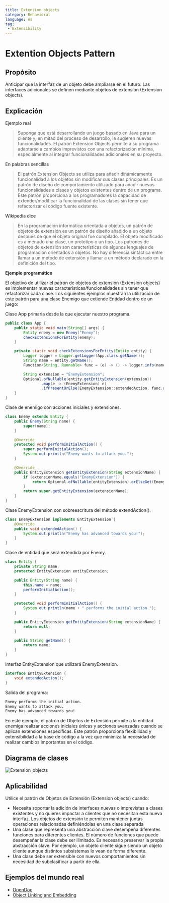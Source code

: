 ```yaml
---
title: Extension objects
category: Behavioral
language: es
tag:
 - Extensibility
---
```


# Extention Objects Pattern

## Propósito

Anticipar que la interfaz de un objeto debe ampliarse en el futuro. Las interfaces adicionales se definen mediante
objetos de extensión (Extension objects).

## Explicación

Ejemplo real

> Suponga que está desarrollando un juego basado en Java para un cliente y, en mitad del proceso de desarrollo, le
> sugieren nuevas funcionalidades. El patrón Extension Objects permite a su programa adaptarse a cambios imprevistos con
> una refactorización mínima, especialmente al integrar funcionalidades adicionales en su proyecto.

En palabras sencillas

> El patrón Extension Objects se utiliza para añadir dinámicamente funcionalidad a los objetos sin modificar sus clases
> principales. Es un patrón de diseño de comportamiento utilizado para añadir nuevas funcionalidades a clases y objetos
> existentes dentro de un programa. Este patrón proporciona a los programadores la capacidad de extender/modificar la
> funcionalidad de las clases sin tener que refactorizar el código fuente existente.

Wikipedia dice

> En la programación informática orientada a objetos, un patrón de objetos de extensión es un patrón de diseño añadido a
> un objeto después de que el objeto original fue compilado. El objeto modificado es a menudo una clase, un prototipo o un
> tipo. Los patrones de objetos de extensión son características de algunos lenguajes de programación orientados a
> objetos. No hay diferencia sintáctica entre llamar a un método de extensión y llamar a un método declarado en la
> definición del tipo.

**Ejemplo programático**

El objetivo de utilizar el patrón de objetos de extensión (Extension objects) es implementar nuevas
características/funcionalidades sin tener que refactorizar cada clase.
Los siguientes ejemplos muestran la utilización de este patrón para una clase Enemigo que extiende Entidad dentro de un
juego:

Clase App primaria desde la que ejecutar nuestro programa.

```java
public class App {
    public static void main(String[] args) {
        Entity enemy = new Enemy("Enemy");
        checkExtensionsForEntity(enemy);
    }

    private static void checkExtensionsForEntity(Entity entity) {
        Logger logger = Logger.getLogger(App.class.getName());
        String name = entity.getName();
        Function<String, Runnable> func = (e) -> () -> logger.info(name + " without " + e);

        String extension = "EnemyExtension";
        Optional.ofNullable(entity.getEntityExtension(extension))
                .map(e -> (EnemyExtension) e)
                .ifPresentOrElse(EnemyExtension::extendedAction, func.apply(extension));
    }
}
```

Clase de enemigo con acciones iniciales y extensiones.

```java
class Enemy extends Entity {
    public Enemy(String name) {
        super(name);
    }

    @Override
    protected void performInitialAction() {
        super.performInitialAction();
        System.out.println("Enemy wants to attack you.");
    }

    @Override
    public EntityExtension getEntityExtension(String extensionName) {
        if (extensionName.equals("EnemyExtension")) {
            return Optional.ofNullable(entityExtension).orElseGet(EnemyExtension::new);
        }
        return super.getEntityExtension(extensionName);
    }
}
```

Clase EnemyExtension con sobreescritura del método extendAction().

```java
class EnemyExtension implements EntityExtension {
    @Override
    public void extendedAction() {
        System.out.println("Enemy has advanced towards you!");
    }
}
```

Clase de entidad que será extendida por Enemy.

```java
class Entity {
    private String name;
    protected EntityExtension entityExtension;

    public Entity(String name) {
        this.name = name;
        performInitialAction();
    }

    protected void performInitialAction() {
        System.out.println(name + " performs the initial action.");
    }

    public EntityExtension getEntityExtension(String extensionName) {
        return null;
    }

    public String getName() {
        return name;
    }
}
```

Interfaz EntityExtension que utilizará EnemyExtension.

```java
interface EntityExtension {
    void extendedAction();
}
```

Salida del programa:

```markdown
Enemy performs the initial action.
Enemy wants to attack you.
Enemy has advanced towards you!
```

En este ejemplo, el patrón de Objetos de Extensión permite a la entidad enemiga realizar acciones iniciales únicas y
acciones avanzadas cuando se aplican extensiones específicas. Este patrón proporciona flexibilidad y extensibilidad a la
base de código a la vez que minimiza la necesidad de realizar cambios importantes en el código.

## Diagrama de clases

![Extension_objects](./etc/extension_obj.png "Extension objects")

## Aplicabilidad

Utilice el patrón de Objetos de Extensión (Extension objects) cuando:

* Necesita soportar la adición de interfaces nuevas o imprevistas a clases existentes y no quieres impactar a clientes
  que no necesitan esta nueva interfaz. Los objetos de extensión te permiten mantener juntas operaciones relacionadas
  definiéndolas en una clase separada
* Una clase que representa una abstracción clave desempeña diferentes funciones para diferentes clientes. El número de
  funciones que puede desempeñar la clase debe ser ilimitado. Es necesario preservar la propia abstracción clave. Por
  ejemplo, un objeto cliente sigue siendo un objeto cliente aunque distintos subsistemas lo vean de forma diferente.
* Una clase debe ser extensible con nuevos comportamientos sin necesidad de subclasificar a partir de ella.

## Ejemplos del mundo real

* [OpenDoc](https://en.wikipedia.org/wiki/OpenDoc)
* [Object Linking and Embedding](https://en.wikipedia.org/wiki/Object_Linking_and_Embedding)

